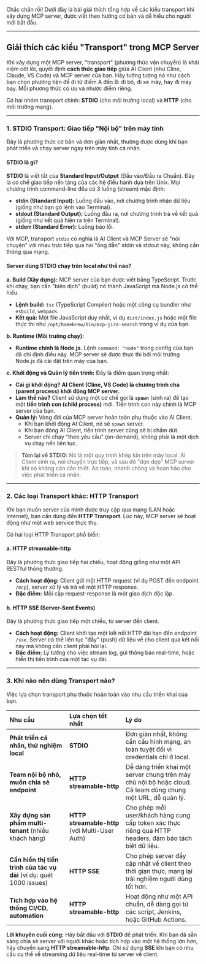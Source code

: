 Chắc chắn rồi! Dưới đây là bài giải thích tổng hợp về các kiểu transport khi xây dựng MCP server, được viết theo hướng cơ bản và dễ hiểu cho người mới bắt đầu.

***

## Giải thích các kiểu "Transport" trong MCP Server

Khi xây dựng một MCP server, "transport" (phương thức vận chuyển) là khái niệm cốt lõi, quyết định **cách thức giao tiếp** giữa AI Client (như Cline, Claude, VS Code) và MCP server của bạn. Hãy tưởng tượng nó như cách bạn chọn phương tiện để đi từ điểm A đến B: đi bộ, đi xe máy, hay đi máy bay. Mỗi phương thức có ưu và nhược điểm riêng.

Có hai nhóm transport chính: **STDIO** (cho môi trường local) và **HTTP** (cho môi trường mạng).

***

### 1. STDIO Transport: Giao tiếp "Nội bộ" trên máy tính

Đây là phương thức cơ bản và đơn giản nhất, thường được dùng khi bạn phát triển và chạy server ngay trên máy tính cá nhân.

#### STDIO là gì?

**STDIO** là viết tắt của **Standard Input/Output** (Đầu vào/Đầu ra Chuẩn). Đây là cơ chế giao tiếp nền tảng của các hệ điều hành dựa trên Unix. Mọi chương trình command-line đều có 3 luồng (stream) mặc định:
- **stdin (Standard Input):** Luồng đầu vào, nơi chương trình nhận dữ liệu (giống như bạn gõ lệnh vào Terminal).
- **stdout (Standard Output):** Luồng đầu ra, nơi chương trình trả về kết quả (giống như kết quả hiện ra trên Terminal).
- **stderr (Standard Error):** Luồng báo lỗi.

Với MCP, transport `stdio` có nghĩa là AI Client và MCP Server sẽ "nói chuyện" với nhau trực tiếp qua hai "ống dẫn" stdin và stdout này, không cần thông qua mạng.

#### Server dùng STDIO chạy trên local như thế nào?

**a. Build (Xây dựng):**
MCP server của bạn được viết bằng TypeScript. Trước khi chạy, bạn cần "biên dịch" (build) nó thành JavaScript mà Node.js có thể hiểu.
- **Lệnh build:** `tsc` (TypeScript Compiler) hoặc một công cụ bundler như `esbuild`, `webpack`.
- **Kết quả:** Một file JavaScript duy nhất, ví dụ `dist/index.js` hoặc một file thực thi như `/opt/homebrew/bin/mcp-jira-search` trong ví dụ của bạn.

**b. Runtime (Môi trường chạy):**
- **Runtime chính là Node.js.** Lệnh `command: "node"` trong config của bạn đã chỉ định điều này. MCP server sẽ được thực thi bởi môi trường Node.js đã cài đặt trên máy của bạn.

**c. Khởi động và Quản lý tiến trình:**
Đây là điểm quan trọng nhất:
- **Cái gì khởi động?** **AI Client (Cline, VS Code) là chương trình cha (parent process) khởi động MCP server.**
- **Làm thế nào?** Client sử dụng một cơ chế gọi là **`spawn`** (sinh ra) để tạo một **tiến trình con (child process)** mới. Tiến trình con này chính là MCP server của bạn.
- **Quản lý:** Vòng đời của MCP server hoàn toàn phụ thuộc vào AI Client.
    - Khi bạn khởi động AI Client, nó sẽ `spawn` server.
    - Khi bạn đóng AI Client, tiến trình server cũng sẽ bị chấm dứt.
    - Server chỉ chạy "theo yêu cầu" (on-demand), không phải là một dịch vụ chạy nền liên tục.

> **Tóm lại về STDIO:** Nó là một quy trình khép kín trên máy local. AI Client sinh ra, nói chuyện trực tiếp, và sau đó "dọn dẹp" MCP server khi nó không còn cần thiết. An toàn, nhanh chóng và hoàn hảo cho việc phát triển cá nhân.

***

### 2. Các loại Transport khác: HTTP Transport

Khi bạn muốn server của mình được truy cập qua mạng (LAN hoặc Internet), bạn cần dùng đến **HTTP Transport**. Lúc này, MCP server sẽ hoạt động như một web service thực thụ.

Có hai loại HTTP Transport phổ biến:

#### a. HTTP streamable-http

Đây là phương thức giao tiếp hai chiều, hoạt động giống như một API RESTful thông thường.
- **Cách hoạt động:** Client gửi một HTTP request (ví dụ POST đến endpoint `/mcp`), server xử lý và trả về một HTTP response.
- **Đặc điểm:** Mỗi cặp request-response là một giao dịch độc lập.

#### b. HTTP SSE (Server-Sent Events)

Đây là phương thức giao tiếp một chiều, từ server đến client.
- **Cách hoạt động:** Client khởi tạo một kết nối HTTP dài hạn đến endpoint `/sse`. Server có thể liên tục "đẩy" (push) dữ liệu về cho client qua kết nối này mà không cần client phải hỏi lại.
- **Đặc điểm:** Lý tưởng cho việc stream log, gửi thông báo real-time, hoặc hiển thị tiến trình của một tác vụ dài.

***

### 3. Khi nào nên dùng Transport nào?

Việc lựa chọn transport phụ thuộc hoàn toàn vào nhu cầu triển khai của bạn.

| Nhu cầu | Lựa chọn tốt nhất | Lý do |
| :--- | :--- | :--- |
| **Phát triển cá nhân, thử nghiệm local** | **STDIO** | Đơn giản nhất, không cần cấu hình mạng, an toàn tuyệt đối vì credentials chỉ ở local. |
| **Team nội bộ nhỏ, muốn chia sẻ endpoint** | **HTTP streamable-http** | Dễ dàng triển khai một server chung trên máy chủ nội bộ hoặc cloud. Cả team dùng chung một URL, dễ quản lý. |
| **Xây dựng sản phẩm multi-tenant** (nhiều khách hàng) | **HTTP streamable-http** (với Multi-User Auth) | Cho phép mỗi user/khách hàng cung cấp token xác thực riêng qua HTTP headers, đảm bảo tách biệt dữ liệu. |
| **Cần hiển thị tiến trình của tác vụ dài** (ví dụ: quét 1000 issues) | **HTTP SSE** | Cho phép server đẩy cập nhật về client theo thời gian thực, mang lại trải nghiệm người dùng tốt hơn. |
| **Tích hợp vào hệ thống CI/CD, automation** | **HTTP streamable-http** | Hoạt động như một API chuẩn, dễ dàng gọi từ các script, Jenkins, hoặc GitHub Actions. |

**Lời khuyên cuối cùng:** Hãy bắt đầu với **STDIO** để phát triển. Khi bạn đã sẵn sàng chia sẻ server với người khác hoặc tích hợp vào một hệ thống lớn hơn, hãy chuyển sang **HTTP streamable-http**. Chỉ sử dụng **SSE** khi bạn có nhu cầu cụ thể về streaming dữ liệu real-time từ server về client.